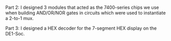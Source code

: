 Part 2: I designed 3 modules that acted as the 7400-series chips we use when building AND/OR/NOR gates in circuits which were used to instantiate a 2-to-1 mux.

Part 3: I designed a HEX decoder for the 7-segment HEX display on the DE1-Soc.
